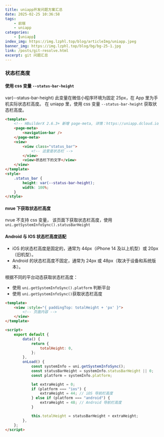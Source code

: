 ```yaml
---
title: uniapp开发问题方案汇总
date: 2025-02-25 10:36:58
tags:
    - 前端
    - uniapp
categories:
    - [uniapp]
index_img: https://img.lzphl.top/blog/articleImg/uniapp.jpeg
banner_img: https://img.lzphl.top/blog/bg/bg-25-1.jpg
link: /posts/git-resolve.html
excerpt: git 问题汇总
---
```


### 状态栏高度

#### 使用 css 变量 `--status-bar-height`

var(--status-bar-height) 此变量在微信小程序环境为固定 25px，在 App 里为手机实际状态栏高度。
在 uniapp 里，使用 css 变量 `--status-bar-height` 获取状态栏高度。

```html
<template>
    <!-- HBuilderX 2.6.3+ 新增 page-meta, 详情：https://uniapp.dcloud.io/component/page-meta -->
    <page-meta>
        <navigation-bar />
    </page-meta>
    <view>
        <view class="status_bar">
            <!-- 这里是状态栏 -->
        </view>
        <view>状态栏下的文字</view>
    </view>
</template>
<style>
    .status_bar {
        height: var(--status-bar-height);
        width: 100%;
    }
</style>
```

#### nvue 下获取状态栏高度

nvue 不支持 css 变量， 该页面下获取状态栏高度，使用 `uni.getSystemInfoSync().statusBarHeight`

#### Android 与 IOS 状态栏高度适配

-   iOS 的状态栏高度是固定的，通常为 44px（iPhone 14 及以上机型）或 20px（旧机型）。
-   Android 的状态栏高度不固定，通常为 24px 或 48px（取决于设备和系统版本）。

根据不同的平台动态获取状态栏高度：

-   使用 `uni.getSystemInfoSync().platform` 判断平台
-   使用 `uni.getSystemInfoSync()`获取状态栏高度

```html
<template>
    <view :style="{ paddingTop: totalHeight + 'px' }">
        <!-- 页面内容 -->
    </view>
</template>

<script>
    export default {
        data() {
            return {
                totalHeight: 0,
            };
        },
        onLoad() {
            const systemInfo = uni.getSystemInfoSync();
            const statusBarHeight = systemInfo.statusBarHeight || 0;
            const platform = systemInfo.platform;

            let extraHeight = 0;
            if (platform === "ios") {
                extraHeight = 44; // iOS 导航栏高度
            } else if (platform === "android") {
                extraHeight = 48; // Android 导航栏高度
            }

            this.totalHeight = statusBarHeight + extraHeight;
        },
    };
</script>
```
